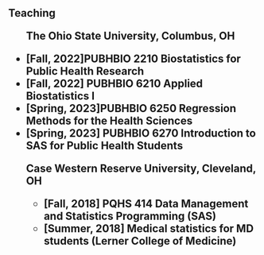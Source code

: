 <h1 id="Teaching"></h1>

<h2 style="margin: 30px 0px 10px;">Teaching
  
<ul style="margin:0 0 20px;">
<strong><p> The Ohio State University, Columbus, OH

<li>[Fall, 2022]PUBHBIO 2210 Biostatistics for Public Health Research</li>
<li>[Fall, 2022] PUBHBIO 6210 Applied Biostatistics I</li>
<li>[Spring, 2023]PUBHBIO 6250 Regression Methods for the Health Sciences</li>
<li>[Spring, 2023] PUBHBIO 6270 Introduction to SAS for Public Health Students</li>
</ul>

<ul style="margin:0 0 20px;">
<strong><p>Case Western Reserve University, Cleveland, OH
<ul>
<li><strong>[Fall, 2018] PQHS 414 Data Management and Statistics Programming (SAS)</li>
<li><strong>[Summer, 2018] Medical statistics for MD students (Lerner College of Medicine)</li>
</ul>


